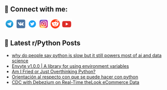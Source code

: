 ## 🔎 Connect with me:
[<img src="https://github.com/bullbesh/bullbesh/blob/main/images/Telegram.png" width="32" height="32" />](https://t.me/bullbesh)
[<img src="https://github.com/bullbesh/bullbesh/blob/main/images/VK.png" width="32" height="32" />](https://vk.com/bullbesh)
[<img src="https://github.com/bullbesh/bullbesh/blob/main/images/Twitter.png" width="32" height="32" />](https://twitter.com/bullbesh1)
[<img src="https://github.com/bullbesh/bullbesh/blob/main/images/Instagram.png" width="32" height="32" />](https://www.instagram.com/bullbesh)
[<img src="https://github.com/bullbesh/bullbesh/blob/main/images/Reddit.png" width="32" height="32" />](https://www.reddit.com/user/bullbesh)
[<img src="https://github.com/bullbesh/bullbesh/blob/main/images/YouTube.png" width="32" height="32" />](https://www.youtube.com/channel/UCtfjRs6uzgq5mfm8S06WTcg)

## 📕 Latest r/Python Posts
<!-- BLOG-POST-LIST:START -->
- [why do people say python is slow but it still powers most of ai and data science](https://www.reddit.com/r/Python/comments/1msyh5h/why_do_people_say_python_is_slow_but_it_still/)
- [Envyte v1.0.0 | A library for using environment variables](https://www.reddit.com/r/Python/comments/1msvufl/envyte_v100_a_library_for_using_environment/)
- [Am I Fried or Just Overthinking Python?](https://www.reddit.com/r/Python/comments/1msq617/am_i_fried_or_just_overthinking_python/)
- [Orientación al respecto con que se puede hacer con python](https://www.reddit.com/r/Python/comments/1msozcg/orientación_al_respecto_con_que_se_puede_hacer/)
- [CDC with Debezium on Real-Time theLook eCommerce Data](https://www.reddit.com/r/Python/comments/1msoeam/cdc_with_debezium_on_realtime_thelook_ecommerce/)
<!-- BLOG-POST-LIST:END -->
